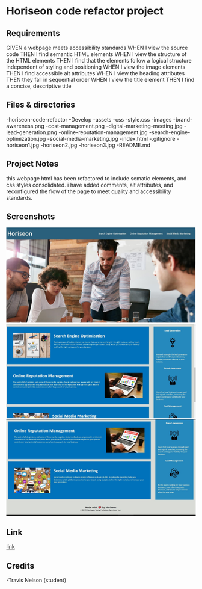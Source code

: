 # Horiseon code refactor project

## Requirements

GIVEN a webpage meets accessibility standards
WHEN I view the source code
THEN I find semantic HTML elements
WHEN I view the structure of the HTML elements
THEN I find that the elements follow a logical structure independent of styling and positioning
WHEN I view the image elements
THEN I find accessible alt attributes
WHEN I view the heading attributes
THEN they fall in sequential order
WHEN I view the title element
THEN I find a concise, descriptive title

## Files & directories

-horiseon-code-refactor
    -Develop
      -assets
        -css
          -style.css
        -images
          -brand-awareness.png
          -cost-management.png
          -digital-marketing-meeting.jpg
          -lead-generation.png
          -online-reputation-management.jpg
          -search-engine-optimization.jpg
          -social-media-marketing.jpg
      -index.html
    -.gitignore
    -horiseon1.jpg
    -horiseon2.jpg
    -horiseon3.jpg
    -README.md

## Project Notes

this webpage html has been refactored to include sematic elements, and css styles consolidated.
i have added comments, alt attributes, and reconfigured the flow of the page to meet quality and accessibility standards.

## Screenshots

<img src="./horiseon1.jpg">
<img src="./horiseon2.jpg">
<img src="./horiseon3.jpg">

## Link

[link](https://valiantthor92.github.io/horiseon-code-refactor/)

## Credits

-Travis Nelson (student)